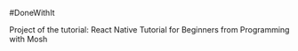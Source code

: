 #DoneWithIt

Project of the tutorial: React Native Tutorial for Beginners from Programming with Mosh
